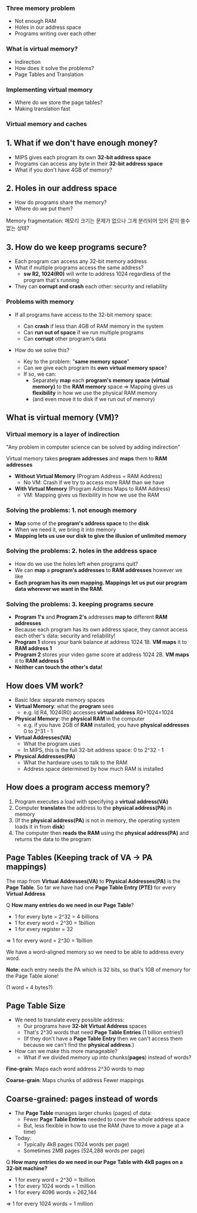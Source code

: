 ### Three memory problem

- Not enough RAM
- Holes in our address space
- Programs writing over each other

### What is virtual memory?

- Indirection
- How does it solve the problems?
- Page Tables and Translation

### Implementing virtual memory

- Where do we store the page tables?
- Making translation fast

### Virtual memory and caches





## 1. What if we don't have enough money?

- MIPS gives each program its own **32-bit address space**
- Programs can access any byte in their **32-bit address space**
- What if you don't have 4GB of memory?





## 2. Holes in our address space

- How do programs share the memory?
- Where do we put them?

Memory fragmentation: 메모리 크기는 문제가 없으나 그게 분리되어 있어 같이 쓸수 없는 상태?



## 3. How do we keep programs secure?

- Each program can access any 32-bit memory address
- What if multiple programs access the same address?
  - **sw R2, 1024(R0)** will write to address 1024 regardless of the program that's running
- They can **corrupt and crash** each other: security and reliability



### Problems with memory

- If all programs have access to the 32-bit memory space:
  - Can **crash** if less than 4GB of RAM memory in the system
  - Can **run out of space** if we run multiple programs
  - Can **corrupt** other program's data

- How do we solve this?
  - Key to the problem: "**same memory space**"
  - Can we give each program its **own** **virtual memory space**?
  - If so, we can:
    - Separately **map** each **program's memory space (virtual memory)** to the **RAM memory** space => Mapping gives us **flexibility** in how we use the physical RAM memory
    - (and even move it to disk if we run out of memory)



## What is virtual memory (VM)?

### Virtual memory is a layer of indirection

"Any problem in computer science can be solved by adding indirection"

Virtual memory takes **program addresses** and **maps** them to **RAM addresses**

- **Without Virtual Memory** (Program Address = RAM Address)
  - No VM: Crash if we try to access more RAM than we have
- **With Virtual Memory** (Program Address Maps to RAM Address)
  - VM: Mapping gives us flexibility in how we use the RAM

### Solving the problems: 1. not enough memory

- **Map** some of the **program's address space** to the **disk**
- When we need it, we bring it into memory
- **Mapping lets us use our disk to give the illusion of unlimited memory**

### Solving the problems: 2. holes in the address space

- How do we use the holes left when programs quit?
- We can **map** a **program's addresses** to **RAM addresses** however we like
- **Each program has its own mapping. Mappings let us put our program data wherever we want in the RAM.**

### Solving the problems: 3. keeping programs secure

- **Program 1's** and **Program 2's** addresses **map to** different **RAM addresses**
- Because each program has its own address space, they cannot access each other's data: security and reliability!
- **Program 1** stores your bank balance at address 1024 1B. **VM maps** it to **RAM address 1**
- **Program 2** stores your video game score at address 1024 2B. **VM maps** it to **RAM address 5**
- **Neither can touch the other's data!**



## How does VM work?

- Basic Idea: separate memory spaces
- **Virtual Memory**: what the **program** sees
  - e.g. Id R4, 1024(R0) accesses **virtual address** R0+1024=1024
- **Physical Memory**: the **physical RAM** in the computer
  - e.g. if you have 2GB of **RAM** installed, you have **physical addresses** 0 to 2^31 - 1
- **Virtual Addresses(VA)**
  - What the program uses
  - In MIPS, this is the full 32-bit address space: 0 to 2^32 - 1
- **Physical Addresses(PA)**
  - What the hardware uses to talk to the RAM
  - Address space determined by how much RAM is installed



## How does a program access memory?

1. Program executes a load with specifying a **virtual address(VA)**
2. Computer **translates** the address to the **physical address(PA)** in memory
3. (If the **physical address(PA)** is not in memory, the operating system loads it in from **disk**)
4. The computer then **reads the RAM** using the **physical address(PA)** and returns the data to the program



## Page Tables (Keeping track of VA -> PA mappings)

The map from **Virtual Addresses(VA)** to **Physical Addresses(PA)** is the **Page Table**. So far we have had one **Page Table Entry (PTE)** for every **Virtual Address** 

Q **How many entries do we need in our Page Table**?

- 1 for every byte = 2^32 = 4 billions
- 1 for every word = 2^30 = 1billion
- 1 for every register = 32

=> 1 for every word = 2^30 = 1billion

We have a word-aligned memory so we need to be able to address every word.

**Note**: each entry needs the PA which is 32 bits, so that's 1GB of memory for the Page Table alone!

(1 word = 4 bytes?)



## Page Table Size

- We need to translate every possible address:
  - Our programs have **32-bit Virtual Address** spaces
  - That's 2^30 words that need **Page Table Entries** (1 billion entries!) 
  - (If they don't have a **Page Table Entry** then we can't access them because we can't find the **physical address**.)
- How can we make this more manageable?
  - What if we divided memory up into chunks(**pages**) instead of words?

**Fine-grain**: Maps each word address 2^30 words to map

**Coarse-grain**: Maps chunks of address Fewer mappings



## Coarse-grained: pages instead of words

- The **Page Table** manages larger chunks (pages) of data:
  - Fewer **Page Table Entries** needed to cover the whole address space
  - But, less flexible in how to use the RAM (have to move a page at a time)
- Today:
  - Typically 4kB pages (1024 words per page)
  - Sometimes 2MB pages (524,288 words per page)

Q **How many entries do we need in our Page Table with 4kB pages on a 32-bit machine?** 

- 1 for every word = 2^30 = 1billion
- 1 for every 1024 words = 1 million
- 1 for every 4096 words = 262,144

=> 1 for every 1024 words = 1 million